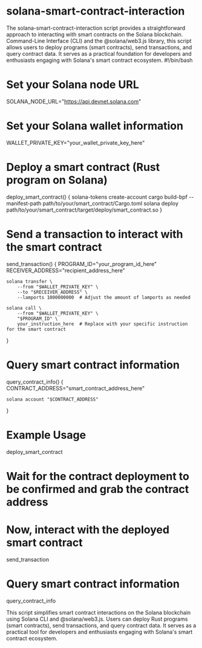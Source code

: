 # solana-smart-contract-interaction           
The solana-smart-contract-interaction script provides a straightforward approach to interacting with smart contracts on the Solana blockchain. 
Command-Line Interface (CLI) and the @solana/web3.js library, this script allows users to deploy programs (smart contracts), send transactions, and query contract data. It serves as a practical foundation for developers and enthusiasts engaging with Solana's smart contract ecosystem.
#!/bin/bash

# Set your Solana node URL
SOLANA_NODE_URL="https://api.devnet.solana.com"

# Set your Solana wallet information
WALLET_PRIVATE_KEY="your_wallet_private_key_here"

# Deploy a smart contract (Rust program on Solana)
deploy_smart_contract() {
    solana-tokens create-account
    cargo build-bpf --manifest-path path/to/your/smart_contract/Cargo.toml
    solana deploy path/to/your/smart_contract/target/deploy/smart_contract.so
}

# Send a transaction to interact with the smart contract
send_transaction() {
    PROGRAM_ID="your_program_id_here"
    RECEIVER_ADDRESS="recipient_address_here"

    solana transfer \
        --from "$WALLET_PRIVATE_KEY" \
        --to "$RECEIVER_ADDRESS" \
        --lamports 1000000000  # Adjust the amount of lamports as needed

    solana call \
        --from "$WALLET_PRIVATE_KEY" \
        "$PROGRAM_ID" \
        your_instruction_here  # Replace with your specific instruction for the smart contract
}

# Query smart contract information
query_contract_info() {
    CONTRACT_ADDRESS="smart_contract_address_here"

    solana account "$CONTRACT_ADDRESS"
}

# Example Usage
deploy_smart_contract

# Wait for the contract deployment to be confirmed and grab the contract address

# Now, interact with the deployed smart contract
send_transaction

# Query smart contract information
query_contract_info

This script simplifies smart contract interactions on the Solana blockchain using Solana CLI and @solana/web3.js. Users can deploy Rust programs (smart contracts), send transactions, and query contract data. It serves as a practical tool for developers and enthusiasts engaging with Solana's smart contract ecosystem.
